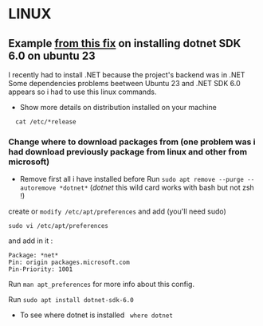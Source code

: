 # LINUX

## Example [from this fix](https://github.com/dotnet/sdk/issues/27129) on installing dotnet SDK 6.0 on ubuntu 23

I recently had to install .NET because the project's backend was in .NET
Some dependencies problems beetween Ubuntu 23 and .NET SDK 6.0 appears so i had to use this linux commands.

- Show more details on distribution installed on your machine
```shell
  cat /etc/*release 
```

### Change where to download packages from (one problem was i had download previously package from linux and other from microsoft)

- Remove first all i have installed before
Run `sudo apt remove --purge --autoremove *dotnet*` (*dotnet* this wild card works with bash but not zsh !)

create or `modify /etc/apt/preferences` and add (you'll need sudo)
```shell
sudo vi /etc/apt/preferences
```

and add in it : 
```
Package: *net*
Pin: origin packages.microsoft.com
Pin-Priority: 1001
```
Run `man apt_preferences` for more info about this config.

Run `sudo apt install dotnet-sdk-6.0`

- To see where dotnet is installed ` where dotnet`

